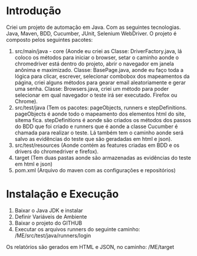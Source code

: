 # Introdução
Criei um projeto de automação em Java. Com as seguintes tecnologias. Java, Maven, BDD, Cucumber, JUnit, Selenium WebDriver.
O projeto é composto pelos seguintes pacotes:
1. src/main/java - core (Aonde eu criei as Classe: DriverFactory.java, lá coloco os métodos para iniciar o browser, setar o caminho aonde o chromedriver está dentro do projeto, abrir o navegador em janela anônima e maximizado. Classe: BasePage.java, aonde eu faço toda a lógica para clicar, escrever, selecionar combobox dos mapeamentos da página, criei alguns métodos para gearar email aleatoriamente e gerar uma senha. Classe: Browsers.java, criei um método para poder selecionar em qual navegador o teste irá ser executado. Firefox ou Chrome).
2. src/test/java (Tem os pacotes: pageObjects, runners e stepDefinitions. pageObjects é aonde todo o mapeamento dos elementos html do site, sitema fica. stepDefinitions é aonde são criados os métodos dos passos do BDD que foi criado e runners que é aonde a classe Cucumber é chamada para realizar o teste. Lá também tem o caminho aonde será salvo as evidências do teste que são geradadas em html e json).
3. src/test/resources (Aonde contém as features criadas em BDD e os drivers do chromedriver e firefox).
4. target (Tem duas pastas aonde são armazenadas as evidências do teste em html e json)
5. pom.xml (Arquivo do maven com as configurações e repositórios)


# Instalação e Execução
1.	Baixar o Java JDK e instalar
2.	Definir Variáveis de Ambiente
3.	Baixar o projeto do GITHUB
4.	Executar os arquivos runners do seguinte caminho: /ME/src/test/java/runners/login

Os relatórios são gerados em HTML e JSON, no caminho: /ME/target
